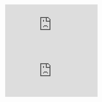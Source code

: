 ![ZimaBoard NAS Case](https://github.com/gwoob/ZimaBoard-NAS/blob/main/STL/ZimaBoard%20NAS%20Case.STL) ![ZimaBoard NAS Lid](https://github.com/gwoob/ZimaBoard-NAS/blob/main/STL/ZimaBoard%20NAS%20Lid.STL)
